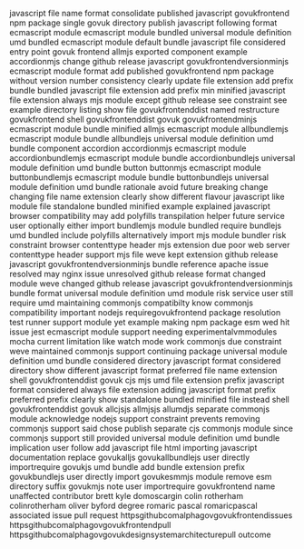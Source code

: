 javascript file name format consolidate published javascript govukfrontend npm package single govuk directory publish javascript following format ecmascript module ecmascript module bundled universal module definition umd bundled ecmascript module default bundle javascript file considered entry point govuk frontend allmjs exported component example accordionmjs change github release javascript govukfrontendversionminjs ecmascript module format add published govukfrontend npm package without version number consistency clearly update file extension add prefix bundle bundled javascript file extension add prefix min minified javascript file extension always mjs module except github release see constraint see example directory listing show file govukfrontenddist named restructure govukfrontend shell govukfrontenddist govuk govukfrontendminjs ecmascript module bundle minified allmjs ecmascript module allbundlemjs ecmascript module bundle allbundlejs universal module definition umd bundle component accordion accordionmjs ecmascript module accordionbundlemjs ecmascript module bundle accordionbundlejs universal module definition umd bundle button buttonmjs ecmascript module buttonbundlemjs ecmascript module bundle buttonbundlejs universal module definition umd bundle rationale avoid future breaking change changing file name extension clearly show different flavour javascript like module file standalone bundled minified example explained javascript browser compatibility may add polyfills transpilation helper future service user optionally either import bundlemjs module bundled require bundlejs umd bundled include polyfills alternatively import mjs module bundler risk constraint browser contenttype header mjs extension due poor web server contenttype header support mjs file weve kept extension github release javascript govukfrontendversionminjs bundle reference apache issue resolved may nginx issue unresolved github release format changed module weve changed github release javascript govukfrontendversionminjs bundle format universal module definition umd module risk service user still require umd maintaining commonjs compatibilty know commonjs compatibility important nodejs requiregovukfrontend package resolution test runner support module yet example making npm package esm wed hit issue jest ecmascript module support needing experimentalvmmodules mocha current limitation like watch mode work commonjs due constraint weve maintained commonjs support continuing package universal module definition umd bundle considered directory javascript format considered directory show different javascript format preferred file name extension shell govukfrontenddist govuk cjs mjs umd file extension prefix javascript format considered always file extension adding javascript format prefix preferred prefix clearly show standalone bundled minified file instead shell govukfrontenddist govuk allcjsjs allmjsjs allumdjs separate commonjs module acknowledge nodejs support constraint prevents removing commonjs support said chose publish separate cjs commonjs module since commonjs support still provided universal module definition umd bundle implication user follow add javascript file html importing javascript documentation replace govukalljs govukallbundlejs user directly importrequire govukjs umd bundle add bundle extension prefix govukbundlejs user directly import govukesmmjs module remove esm directory suffix govukmjs note user importrequire govukfrontend name unaffected contributor brett kyle domoscargin colin rotherham colinrotherham oliver byford degree romaric pascal romaricpascal associated issue pull request httpsgithubcomalphagovgovukfrontendissues httpsgithubcomalphagovgovukfrontendpull httpsgithubcomalphagovgovukdesignsystemarchitecturepull outcome